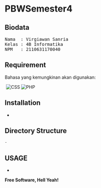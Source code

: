 # PBWSemester4
## Biodata
<pre>
Nama  : Virgiawan Sanria
Kelas : 4B Informatika
NPM   : 2110631170040
</pre>
## Requirement

Bahasa yang kemungkinan akan digunakan:

<img alt="" src="https://img.shields.io/badge/HTML-239120?style=for-the-badge&logo=html5&logoColor=white"> <img alt="CSS" src="https://img.shields.io/badge/CSS-239120?&style=for-the-badge&logo=css3&logoColor=white"> <img alt="PHP" src="https://img.shields.io/badge/PHP-777BB4?style=for-the-badge&logo=php&logoColor=white"> <img alt="" src="https://img.shields.io/badge/MySQL-00000F?style=for-the-badge&logo=mysql&logoColor=white">

## Installation

-

## Directory Structure

```html
-
```
 
## USAGE

-

**Free Software, Hell Yeah!**
